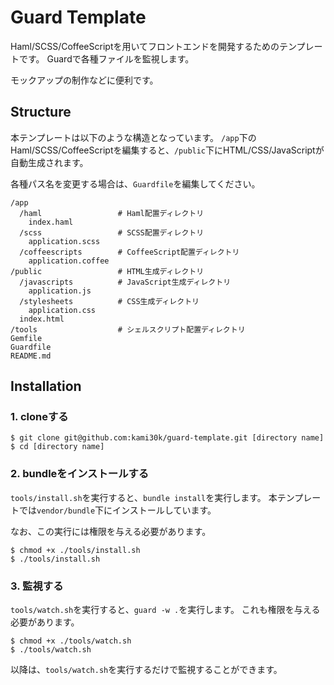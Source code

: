 # Guard Template

Haml/SCSS/CoffeeScriptを用いてフロントエンドを開発するためのテンプレートです。
Guardで各種ファイルを監視します。

モックアップの制作などに便利です。

## Structure

本テンプレートは以下のような構造となっています。
`/app`下のHaml/SCSS/CoffeeScriptを編集すると、`/public`下にHTML/CSS/JavaScriptが自動生成されます。

各種パス名を変更する場合は、`Guardfile`を編集してください。

```
/app
  /haml                 # Haml配置ディレクトリ
    index.haml
  /scss                 # SCSS配置ディレクトリ
    application.scss
  /coffeescripts        # CoffeeScript配置ディレクトリ
    application.coffee
/public                 # HTML生成ディレクトリ
  /javascripts          # JavaScript生成ディレクトリ
    application.js
  /stylesheets          # CSS生成ディレクトリ
    application.css
  index.html
/tools                  # シェルスクリプト配置ディレクトリ
Gemfile
Guardfile
README.md
```

## Installation

### 1. cloneする

```
$ git clone git@github.com:kami30k/guard-template.git [directory name]
$ cd [directory name]
```

### 2. bundleをインストールする

`tools/install.sh`を実行すると、`bundle install`を実行します。
本テンプレートでは`vendor/bundle`下にインストールしています。

なお、この実行には権限を与える必要があります。

```
$ chmod +x ./tools/install.sh
$ ./tools/install.sh
```

### 3. 監視する

`tools/watch.sh`を実行すると、`guard -w .`を実行します。
これも権限を与える必要があります。

```
$ chmod +x ./tools/watch.sh
$ ./tools/watch.sh
```

以降は、`tools/watch.sh`を実行するだけで監視することができます。